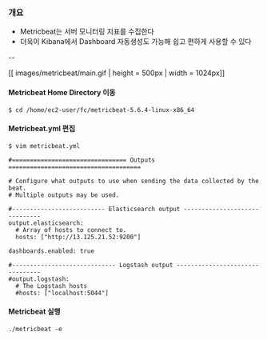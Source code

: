 ### 개요

* Metricbeat는 서버 모니터링 지표를 수집한다
* 더욱이 Kibana에서 Dashboard 자동생성도 가능해 쉽고 편하게 사용할 수 있다

--

[[ images/metricbeat/main.gif | height = 500px | width = 1024px]]


#### Metricbeat Home Directory 이동
```
$ cd /home/ec2-user/fc/metricbeat-5.6.4-linux-x86_64
```

#### Metricbeat.yml 편집
```
$ vim metricbeat.yml
```

```
#================================ Outputs =====================================

# Configure what outputs to use when sending the data collected by the beat.
# Multiple outputs may be used.

#-------------------------- Elasticsearch output ------------------------------
output.elasticsearch:
  # Array of hosts to connect to.
  hosts: ["http://13.125.21.52:9200"]

dashboards.enabled: true

#----------------------------- Logstash output --------------------------------
#output.logstash:
  # The Logstash hosts
  #hosts: ["localhost:5044"]

```

#### Metricbeat 실행
```
./metricbeat -e
```

